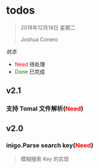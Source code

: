 # todos

> 2018年12月18日 星期二
>
> Joshua Conero



*状态*

- <font color="red">Need</font>   待处理
- <font color="green">Done</font>  已完成



## v2.1

### 支持 Tomal 文件解析(<font color="red">Need</font>)



## v2.0

### inigo.Parse  search key(<font color="red">Need</font>)

> 模糊搜索 Key 的实现